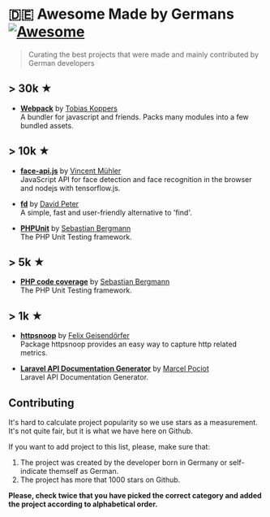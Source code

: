 # 🇩🇪 Awesome Made by Germans [![Awesome](https://awesome.re/badge.svg)](https://awesome.re)

> Curating the best projects that were made and mainly contributed by German developers

## > 30k ★

- **[Webpack](https://github.com/webpack/webpack)** by [Tobias Koppers](https://github.com/sokra)<br>
  A bundler for javascript and friends. Packs many modules into a few bundled assets.

## > 10k ★

- **[face-api.js](https://github.com/justadudewhohacks/face-api.js)** by [Vincent Mühler](https://github.com/justadudewhohacks)<br>
  JavaScript API for face detection and face recognition in the browser and nodejs with tensorflow.js.

- **[fd](https://github.com/sharkdp/fd)** by [David Peter](https://github.com/sharkdp)<br>
  A simple, fast and user-friendly alternative to 'find'.

- **[PHPUnit](https://github.com/sebastianbergmann/phpunit)** by [Sebastian Bergmann](https://github.com/sebastianbergmann)<br>
  The PHP Unit Testing framework.

## > 5k ★

- **[PHP code coverage](https://github.com/sebastianbergmann/php-code-coverage)** by [Sebastian Bergmann](https://github.com/sebastianbergmann)<br>
  The PHP Unit Testing framework.

## > 1k ★

- **[httpsnoop](https://github.com/felixge/httpsnoop)** by [Felix Geisendörfer](https://github.com/felixge)<br>
  Package httpsnoop provides an easy way to capture http related metrics.

- **[Laravel API Documentation Generator](https://github.com/mpociot/laravel-apidoc-generator)** by [Marcel Pociot](https://github.com/mpociot)<br>
  Laravel API Documentation Generator.

## Contributing

It's hard to calculate project popularity so we use stars as a measurement. It's not quite fair, but it is what we have here on Github.

If you want to add project to this list, please, make sure that:

1. The project was created by the developer born in Germany or self-indicate themself as German.
2. The project has more that 1000 stars on Github.

**Please, check twice that you have picked the correct category and added the project according to alphabetical order.**
